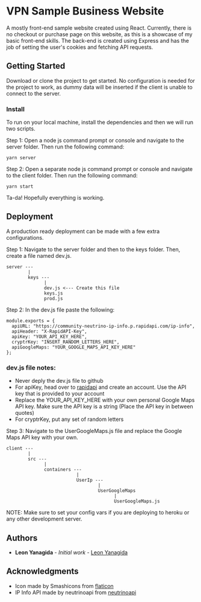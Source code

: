 # VPN Sample Business Website

A mostly front-end sample website created using React. Currently, there is no checkout or purchase page on this website, as this is a showcase of my basic front-end skills. The back-end is created using Express and has the job of setting the user's cookies and fetching API requests.

## Getting Started

Download or clone the project to get started. No configuration is needed for the project to work, as dummy data will be inserted if the client is unable to connect to the server.

### Install

To run on your local machine, install the dependencies and then we will run two scripts.

Step 1: Open a node js command prompt or console and navigate to the server folder. Then run the following command:

```
yarn server
```

Step 2: Open a separate node js command prompt or console and navigate to the client folder. Then run the following command:

```
yarn start
```

Ta-da! Hopefully everything is working. 

## Deployment

A production ready deployment can be made with a few extra configurations.

Step 1: Navigate to the server folder and then to the keys folder. Then, create a file named dev.js.

```
server ---
        |
        keys ---
              |
              dev.js <--- Create this file
              keys.js
              prod.js
```

Step 2: In the dev.js file paste the following:

```
module.exports = {
  apiURL: "https://community-neutrino-ip-info.p.rapidapi.com/ip-info",
  apiHeader: "X-RapidAPI-Key",
  apiKey: "YOUR_API_KEY_HERE",
  cryptrKey: "INSERT_RANDOM_LETTERS_HERE",
  apiGoogleMaps: "YOUR_GOOGLE_MAPS_API_KEY_HERE"
};
```

### dev.js file notes: 

* Never deply the dev.js file to github
* For apiKey, head over to [rapidapi](https://rapidapi.com/coderholic/api/ipinfo-io) and create an account. Use the API key that is provided to your account
* Replace the YOUR_API_KEY_HERE with your own personal Google Maps API key. Make sure the API key is a string (Place the API key in between quotes)
* For cryptrKey, put any set of random letters

Step 3: Navigate to the UserGoogleMaps.js file and replace the Google Maps API key with your own.

```
client ---
        |
        src ---
              |
              containers ---
                          |
                          UserIp ---
                                  |
                                  UserGoogleMaps
                                        |
                                        UserGoogleMaps.js
```

NOTE: Make sure to set your config vars if you are deploying to heroku or any other development server.

## Authors

* **Leon Yanagida** - *Initial work* - [Leon Yanagida](https://leonyanagida.com)

## Acknowledgments

* Icon made by Smashicons from [flaticon](https://www.flaticon.com)
* IP Info API made by neutrinoapi from [neutrinoapi](https://rapidapi.com/user/neutrinoapi)